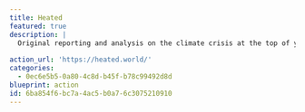 ```yaml
---
title: Heated
featured: true
description: |
  Original reporting and analysis on the climate crisis at the top of your inbox every morning, Monday through Thursday. News should arm you with the knowledge you need to effectively fight this crisis.
  
action_url: 'https://heated.world/'
categories:
  - 0ec6e5b5-0a80-4c8d-b45f-b78c99492d8d
blueprint: action
id: 6ba854f6-bc7a-4ac5-b0a7-6c3075210910
---
```

